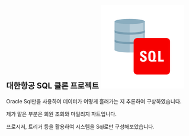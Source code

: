 대한항공 SQL 클론 프로젝트 <img src="oracleSql.png">
---
Oracle Sql만을 사용하여 데이터가 어떻게 흘러가는 지 추론하여 구상하였습니다.  

제가 맡은 부분은 회원 조회와 마일리지 파트입니다.  

프로시저, 트리거 등을 활용하여 시스템을 Sql로만 구성해보았습니다.  
